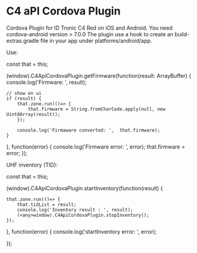 C4 aPI Cordova Plugin
======

Cordova Plugin for ID Tronic C4 Red on iOS and Android.
You need cordova-android version > 7.0.0
The plugin use a hook to create an build-extras.gradle file in your app under platforms/android/app.

Use:

const that = this;

(<any>window).C4ApiCordovaPlugin.getFirmware(function(result: ArrayBuffer) {
    console.log('Firmware: ', result);

    // show on ui
    if (result) {
        that.zone.run(()=> {
            that.firmware = String.fromCharCode.apply(null, new Uint8Array(result));
        });
        
        console.log('Firmaware converted: ',  that.firmware);
    }
}, function(error) {
        console.log('Firmware error: ', error);
        that.firmware = error;
});


UHF inventory (TID):

const that = this;

(<any>window).C4ApiCordovaPlugin.startInventory(function(result) {

    that.zone.run(()=> {
        that.tidList = result;
        console.log('Inventory result : ', result);
        (<any>window).C4ApiCordovaPlugin.stopInventory();
    });

}, function(error) {
    console.log('startInventory error: ', error);
    
});    
